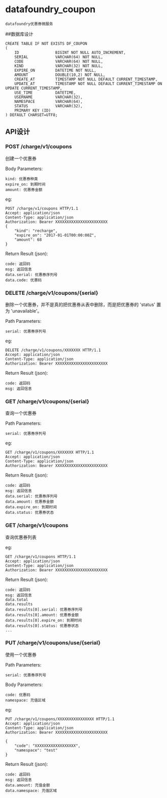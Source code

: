# datafoundry_coupon

```
datafoundry优惠券微服务
```

##数据库设计

```
CREATE TABLE IF NOT EXISTS DF_COUPON
(
    ID                BIGINT NOT NULL AUTO_INCREMENT,
    SERIAL            VARCHAR(64) NOT NULL,
    CODE              VARCHAR(64) NOT NULL,
    KIND              VARCHAR(32) NOT NULL,
    EXPIRE_ON         DATETIME NOT NULL,
    AMOUNT            DOUBLE(10,2) NOT NULL,
    CREATE_AT         TIMESTAMP NOT NULL DEFAULT CURRENT_TIMESTAMP,
    UPDATE_AT         TIMESTAMP NOT NULL DEFAULT CURRENT_TIMESTAMP ON UPDATE CURRENT_TIMESTAMP,
    USE_TIME          DATETIME,
    USERNAME          VARCHAR(32),
    NAMESPACE         VARCHAR(64),
    STATUS            VARCHAR(32),
    PRIMARY KEY (ID)
) DEFAULT CHARSET=UTF8;
```

## API设计

### POST /charge/v1/coupons

创建一个优惠券

Body Parameters:
```
kind: 优惠券种类
expire_on: 到期时间
amount: 优惠券金额
```
eg:
```
POST /charge/v1/coupons HTTP/1.1
Accept: application/json 
Content-Type: application/json 
Authorization: Bearer XXXXXXXXXXXXXXXXXXXXXXX
{
    "kind": "recharge",
    "expire_on": "2017-01-01T00:00:00Z",
    "amount": 68
}
```

Return Result (json):
```
code: 返回码
msg: 返回信息
data.serial: 优惠券序列号
data.code: 优惠码
```

### DELETE /charge/v1/coupons/{serial}

删除一个优惠券，并不是真的把优惠券从表中删除，而是把优惠券的 'status' 置为 'unavailable'。

Path Parameters:
```
serial: 优惠券序列号
```
eg:
```
DELETE /charge/v1/coupons/XXXXXXX HTTP/1.1
Accept: application/json 
Content-Type: application/json 
Authorization: Bearer XXXXXXXXXXXXXXXXXXXXXXX
```

Return Result (json):

```
code: 返回码
msg: 返回信息
```

### GET /charge/v1/coupons/{serial}

查询一个优惠券

Path Parameters:
```
serial: 优惠券序列号
```
eg:
```
GET /charge/v1/coupons/XXXXXXX HTTP/1.1
Accept: application/json 
Content-Type: application/json 
Authorization: Bearer XXXXXXXXXXXXXXXXXXXXXXX
```

Return Result (json):
```
code: 返回码
msg: 返回信息
data.serial: 优惠券序列号
data.amount: 优惠券金额
data.expire_on: 到期时间
data.status: 优惠券状态
```

### GET /charge/v1/coupons

查询优惠券列表

eg:
```
GET /charge/v1/coupons HTTP/1.1
Accept: application/json 
Content-Type: application/json 
Authorization: Bearer XXXXXXXXXXXXXXXXXXXXXXX
```

Return Result (json):
```
code: 返回码
msg: 返回信息
data.total
data.results
data.results[0].serial: 优惠券序列号
data.results[0].amount: 优惠券金额
data.results[0].expire_on: 到期时间
data.results[0].status: 优惠券状态
...
```

### PUT /charge/v1/coupons/use/{serial}

使用一个优惠券

Path Parameters:
```
serial: 优惠券序列号
```

Body Parameters:
```
code: 优惠码
namespace: 充值区域
```
eg:
```
PUT /charge/v1/coupons/XXXXXXXXXXXXXXXX HTTP/1.1
Accept: application/json 
Content-Type: application/json 
Authorization: Bearer XXXXXXXXXXXXXXXXXXXXXXX

{
    "code": "XXXXXXXXXXXXXXXXXX",
    "namespace": "test"
}
```

Return Result (json):
```
code: 返回码
msg: 返回信息
data.amount: 充值金额
data.namespace: 充值区域
```

